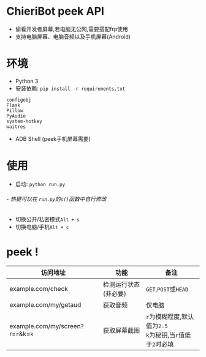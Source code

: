 # ChieriBot peek API

- 偷看开发者屏幕,若电脑无公网,需要搭配frp使用
- 支持电脑屏幕、电脑音频以及手机屏幕(Android)



 # 环境

- Python 3
- 安装依赖: `pip install -r requirements.txt`

```
configobj
Flask
Pillow
PyAudio
system-hotkey
waitres
```

- ADB Shell (peek手机屏幕需要)

# 使用

- 启动: `python run.py`

######  - 热键可以在 `run.py`的`s()`函数中自行修改

- 切换公开/私密模式`Alt + s`
- 切换电脑/手机`Alt + c`

# peek !

| 访问地址                          | 功能                 | 备注                                                         |
| --------------------------------- | -------------------- | ------------------------------------------------------------ |
| example.com/check                 | 检测运行状态(非必要) | `GET`,`POST`或`HEAD`                                         |
| example.com/my/getaud             | 获取音频             | 仅电脑                                                       |
| example.com/my/screen?r=`r`&k=`k` | 获取屏幕截图         | `r`为模糊程度,默认值为`2.5`<br>`k`为秘钥,当`r`值低于`2`时必填 |

